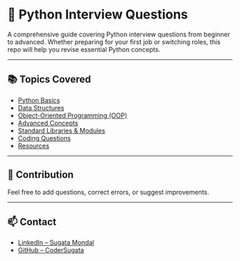 # 🐍 Python Interview Questions

A comprehensive guide covering Python interview questions from beginner to advanced. Whether preparing for your first job or switching roles, this repo will help you revise essential Python concepts.

---

## 📚 Topics Covered

- [Python Basics](./basics.md)
- [Data Structures](./data-structures.md)
- [Object-Oriented Programming (OOP)](./oops.md)
- [Advanced Concepts](./advanced.md)
- [Standard Libraries & Modules](./modules.md)
- [Coding Questions](./coding-questions.md)
- [Resources](./resources.md)

---

## 🚀 Contribution

Feel free to add questions, correct errors, or suggest improvements.

---

## 📫 Contact

- [LinkedIn – Sugata Mondal](https://linkedin.com/in/sugatamondal)
- [GitHub – CoderSugata](https://github.com/CoderSugata)
